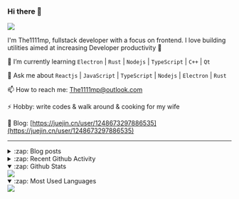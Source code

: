 ### Hi there 👋

![](https://komarev.com/ghpvc/?username=1111mp&color=green)

I'm The1111mp, fullstack developer with a focus on frontend. I love building utilities aimed at increasing Developer productivity 🙌

🌱 I’m currently learning `Electron` | `Rust` | `Nodejs` | `TypeScript` | `C++` | `Qt`

💬 Ask me about `Reactjs` | `JavaScript` | `TypeScript` | `Nodejs` | `Electron` | `Rust`

📫 How to reach me: <a href="mailto:The1111mp@outlook.com">The1111mp@outlook.com</a>

⚡ Hobby: write codes & walk around & cooking for my wife

📖 Blog: [https://juejin.cn/user/1248673297886535](https://juejin.cn/user/1248673297886535)

***

<details>
  <summary>:zap: Blog posts</summary>

  - [这里有从零开始构建现代化前端UI组件库所需要的一切](https://juejin.cn/post/7324011329883045915)
  - [使用 nvm-desktop 轻松安装和管理多个 node 版本](https://juejin.cn/post/7267791228872179727)
  - [Electron 中集成 SQLite3 数据库的最佳实践](https://juejin.cn/post/7202807471881306172)
  - [从0开发IM，单聊群聊在线离线消息以及消息的已读未读功能](https://juejin.cn/post/7202583557751865401)
  - [Electron（网页）中实现接近微信消息发送体验的消息输入框及界面](https://juejin.cn/post/7252505446396575781)
  - [Qt中基于QWebEngineView和QWebChannel实现与web的交互](https://juejin.cn/post/7238423148555501629)
</details>

<details>
  <summary>:zap: Recent Github Activity</summary>

  <!--START_SECTION:activity-->
1. 🗣 Commented on [#198](https://github.com/1111mp/nvm-desktop/issues/198#issuecomment-3316795284) in [1111mp/nvm-desktop](https://github.com/1111mp/nvm-desktop)
2. 🗣 Commented on [#198](https://github.com/1111mp/nvm-desktop/issues/198#issuecomment-3311154787) in [1111mp/nvm-desktop](https://github.com/1111mp/nvm-desktop)
3. 🗣 Commented on [#198](https://github.com/1111mp/nvm-desktop/issues/198#issuecomment-3310294364) in [1111mp/nvm-desktop](https://github.com/1111mp/nvm-desktop)
4. 🗣 Commented on [#197](https://github.com/1111mp/nvm-desktop/issues/197#issuecomment-3284334040) in [1111mp/nvm-desktop](https://github.com/1111mp/nvm-desktop)
5. 🔒 Closed issue [#197](https://github.com/1111mp/nvm-desktop/issues/197) in [1111mp/nvm-desktop](https://github.com/1111mp/nvm-desktop)
6. 🗣 Commented on [#3834](https://github.com/facebook/lexical/issues/3834#issuecomment-3228467870) in [facebook/lexical](https://github.com/facebook/lexical)
7. 🔒 Closed issue [#193](https://github.com/1111mp/nvm-desktop/issues/193) in [1111mp/nvm-desktop](https://github.com/1111mp/nvm-desktop)
8. 🗣 Commented on [#192](https://github.com/1111mp/nvm-desktop/issues/192#issuecomment-3190898295) in [1111mp/nvm-desktop](https://github.com/1111mp/nvm-desktop)
9. 🔒 Closed issue [#192](https://github.com/1111mp/nvm-desktop/issues/192) in [1111mp/nvm-desktop](https://github.com/1111mp/nvm-desktop)
10. 🗣 Commented on [#184](https://github.com/1111mp/nvm-desktop/issues/184#issuecomment-3190896744) in [1111mp/nvm-desktop](https://github.com/1111mp/nvm-desktop)
  <!--END_SECTION:activity-->
</details>

<details open>
  <summary>:zap: Github Stats</summary>

  <img align="center" src="https://github-readme-stats-sigma-five.vercel.app/api?username=1111mp&show_icons=true&hide_border=true&theme=gruvbox" />
</details>

<details open>
  <summary>:zap: Most Used Languages</summary>

  <img align="center" src="https://github-readme-stats-sigma-five.vercel.app/api/top-langs/?username=1111mp&layout=compact&show_icons=true&hide_border=true&theme=gruvbox" />
</details>


<!--
**1111mp/1111mp** is a ✨ _special_ ✨ repository because its `README.md` (this file) appears on your GitHub profile.

Here are some ideas to get you started:

- 🔭 I’m currently working on ...
- 🌱 I’m currently learning ...
- 👯 I’m looking to collaborate on ...
- 🤔 I’m looking for help with ...
- 💬 Ask me about ...
- 📫 How to reach me: ...
- 😄 Pronouns: ...
- ⚡ Fun fact: ...
-->
